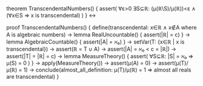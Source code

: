 theorem TranscendentalNumbers() {
  assert(
    ∀ε>0 ∃S⊆ℝ: (μ(ℝ\S)/μ(ℝ))<ε ∧ (∀x∈S ⇒ x is transcendental)
  )
} ↔

proof TranscendentalNumbers() {
  define(transcendental: x∈ℝ ∧ x∉A where A is algebraic numbers) →
  lemma RealUncountable() {
    assert(|ℝ| = c)
  } →
  lemma AlgebraicCountable() {
    assert(|A| = ℵ₀)
  } →
  setVar(T: {x∈ℝ | x is transcendental}) →
  assert(ℝ = T ∪ A) →
  assert(|A| = ℵ₀ < c = |ℝ|) →
  assert(|T| = |ℝ| = c) →
  lemma MeasureTheory() {
    assert(
      ∀S⊆ℝ: |S| = ℵ₀ ⇒ μ(S) = 0
    )
  } →
  apply(MeasureTheory()) →
  assert(μ(A) = 0) →
  assert(μ(T)/μ(ℝ) = 1) →
  conclude(almost_all_definition: μ(T)/μ(ℝ) = 1 ⇒ almost all reals are transcendental)
}